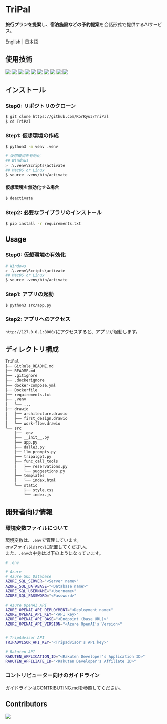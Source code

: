 # TriPal
**旅行プランを提案**し、**宿泊施設などの予約提案**を会話形式で提供するAIサービス。

[English](./README.md) | [日本語](./README_jp.md)

## 使用技術
<!-- シールド一覧 -->
<!-- https://shields.io/badges -->
<!-- https://simpleicons.org/ -->
<p style="display: inline">
    <!-- フロントエンド -->
    <img src="https://img.shields.io/badge/-HTML5-E34F26.svg?logo=html5&logoColor=white&style=for-the-badge">
    <img src="https://img.shields.io/badge/-CSS3-1572B6.svg?logo=css3&logoColor=white&style=for-the-badge">
    <img src="https://img.shields.io/badge/-JavaScript-F7DF1E.svg?logo=javascript&logoColor=black&style=for-the-badge">
    <img src="https://img.shields.io/badge/-Jinja2-B41717.svg?logo=jinja&logoColor=white&style=for-the-badge">
    <!-- バックエンド -->
    <img src="https://img.shields.io/badge/-Python-F2C63C.svg?logo=python&style=for-the-badge">
    <img src="https://img.shields.io/badge/-FastAPI-009688.svg?logo=fastapi&logoColor=0d0d0d&style=for-the-badge">
    <img src="https://img.shields.io/badge/-LangChain-000000.svg?logo=langchain&logoColor=white&style=for-the-badge">
    <!-- インフラ -->
    <img src="https://img.shields.io/badge/-Docker-1488C6.svg?logo=docker&style=for-the-badge">
    <img src="https://img.shields.io/badge/-github_actions-F9F9F9.svg?logo=github-actions&style=for-the-badge">
    <img src="https://img.shields.io/badge/-azure-0078D4.svg?logo=Microsoft-Azure&style=for-the-badge">
</p>

## インストール
### Step0: リポジトリのクローン
```bash
$ git clone https://github.com/KorRyu3/TriPal
$ cd TriPal
```

### Step1: 仮想環境の作成
```bash
$ python3 -m venv .venv

# 仮想環境を有効化
## Windows
> .\.venv\Scripts\activate
## MacOS or Linux
$ source .venv/bin/activate
```

#### 仮想環境を無効化する場合
```bash
$ deactivate
```

### Step2: 必要なライブラリのインストール
```bash
$ pip install -r requirements.txt
```


## Usage
### Step0: 仮想環境の有効化
```bash
# Windows
> .\.venv\Scripts\activate
## MacOS or Linux
$ source .venv/bin/activate
```

### Step1: アプリの起動
```bash
$ python3 src/app.py
```

### Step2: アプリへのアクセス
`http://127.0.0.1:8000/`にアクセスすると、アプリが起動します。


## ディレクトリ構成
```bash
TriPal
├── GitRule_README.md
├── README.md
├── .gitignore
├── .dockerignore
├── docker-compose.yml
├── Dockerfile
├── requirements.txt
├── .venv
│   └── ...
├── drawio
│   ├── architecture.drawio
│   ├── first_design.drawio
│   └── work-flow.drawio
└── src
    ├── .env
    ├── __init__.py
    ├── app.py
    ├── dalle3.py
    ├── llm_prompts.py
    ├── tripalgpt.py
    ├── func_call_tools
    │   ├── reservations.py
    │   └── suggestions.py
    ├── templates
    │   └── index.html
    └── static
        ├── style.css
        └── index.js
```

## 開発者向け情報

### 環境変数ファイルについて
環境変数は、`.env`で管理しています。  
envファイルは`src/`に配置してください。  
また、`.env`の中身は以下のようになっています。
```bash
# .env

# Azure
# Azure SQL Database
AZURE_SQL_SERVER="<Server name>"
AZURE_SQL_DATABASE="<Database name>"
AZURE_SQL_USERNAME="<Username>"
AZURE_SQL_PASSWORD="<Password>"

# Azure OpenAI API
AZURE_OPENAI_API_DEPLOYMENT="<Deployment name>"
AZURE_OPENAI_API_KEY="<API key>"
AZURE_OPENAI_API_BASE="<Endpoint (base URL)>"
AZURE_OPENAI_API_VERSION="<Azure OpenAI's Version>"


# TripAdvisor API
TRIPADVISOR_API_KEY="<Tripadvisor's API key>"

# Rakuten API
RAKUTEN_APPLICATION_ID="<Rakuten Developer's Application ID>"
RAKUTEN_AFFILIATE_ID="<Rakuten Developer's Affiliate ID>"
```

### コントリビューター向けのガイドライン
ガイドラインは[CONTRIBUTING.md](./CONTRIBUTING.md)を参照してください。

## Contributors
<!-- generateの仕方は https://contrib.rocks/preview を参照 -->
<a href="https://github.com/KorRyu3/TriPal/graphs/contributors">
  <img src="https://contrib.rocks/image?repo=KorRyu3/TriPal" />
</a>
